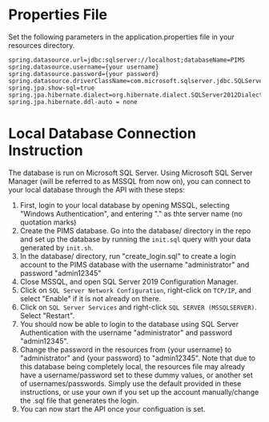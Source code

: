 # Properties File
Set the following parameters in the application.properties file in your resources directory.

```properties
spring.datasource.url=jdbc:sqlserver://localhost;databaseName=PIMS
spring.datasource.username={your username}
spring.datasource.password={your password}
spring.datasource.driverClassName=com.microsoft.sqlserver.jdbc.SQLServerDriver
spring.jpa.show-sql=true
spring.jpa.hibernate.dialect=org.hibernate.dialect.SQLServer2012Dialect
spring.jpa.hibernate.ddl-auto = none
```

# Local Database Connection Instruction
The database is run on Microsoft SQL Server. Using Microsoft SQL Server Manager (will be referred to as MSSQL from now on), you can connect to your local database through the API with these steps:
  1. First, login to your local database by opening MSSQL, selecting "Windows Authentication", and entering "." as thte server name (no quotation marks)
  2. Create the PIMS database. Go into the database/ directory in the repo and set up the database by running the `init.sql` query with your data generated by `init.sh`.
  3. In the database/ directory, run "create_login.sql" to create a login account to the PIMS database with the username "administrator" and password "admin12345"
  4. Close MSSQL, and open SQL Server 2019 Configuration Manager.
  5. Click on `SQL Server Network Configuration`, right-click on `TCP/IP`, and select "Enable" if it is not already on there.
  6. Click on `SQL Server Services` and right-click `SQL SERVER (MSSQLSERVER)`. Select "Restart".
  7. You should now be able to login to the database using SQL Server Authentication with the username "administrator" and password "admin12345".
  8. Change the password in the resources from {your username} to "administrator" and {your password} to "admin12345". Note that due to this database being completely local, the resources file may already have a username/password set to these dummy values, or another set of usernames/passwords. Simply use the default provided in these instructions, or use your own if you set up the account manually/change the .sql file that generates the login.
  8. You can now start the API once your configuation is set.